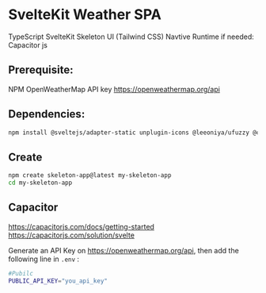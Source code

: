 # SvelteKit Weather SPA
TypeScript
SvelteKit
Skeleton UI (Tailwind CSS)
Navtive Runtime if needed: Capacitor js

## Prerequisite:
NPM
OpenWeatherMap API key <https://openweathermap.org/api>

## Dependencies:
```bash
npm install @sveltejs/adapter-static unplugin-icons @leeoniya/ufuzzy @capacitor/core @capacitor/cli @capacitor/android @capacitor/geolocation
```

## Create
```bash
npm create skeleton-app@latest my-skeleton-app
cd my-skeleton-app
````

## Capacitor
<https://capacitorjs.com/docs/getting-started>
<https://capacitorjs.com/solution/svelte>

Generate an API Key on <https://openweathermap.org/api>, then add the following line in `.env` :

```bash
#Pubilc
PUBLIC_API_KEY="you_api_key"
```
````


